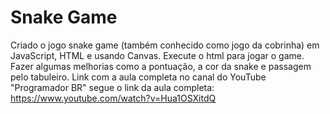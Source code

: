 # Snake Game
Criado o jogo snake game (também conhecido como jogo da cobrinha) em JavaScript, HTML e usando Canvas. Execute o html para jogar o game. Fazer algumas melhorias como a pontuação, a cor da snake e passagem pelo tabuleiro. Link com a aula completa no canal do YouTube "Programador BR" segue o link da aula completa: https://www.youtube.com/watch?v=Hua1OSXitdQ
